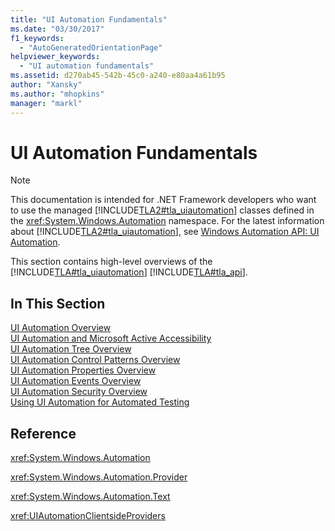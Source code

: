```yaml
---
title: "UI Automation Fundamentals"
ms.date: "03/30/2017"
f1_keywords: 
  - "AutoGeneratedOrientationPage"
helpviewer_keywords: 
  - "UI automation fundamentals"
ms.assetid: d270ab45-542b-45c0-a240-e80aa4a61b95
author: "Xansky"
ms.author: "mhopkins"
manager: "markl"
---
```

# UI Automation Fundamentals
> [!NOTE]
>  This documentation is intended for .NET Framework developers who want to use the managed [!INCLUDE[TLA2#tla_uiautomation](../../../includes/tla2sharptla-uiautomation-md.md)] classes defined in the <xref:System.Windows.Automation> namespace. For the latest information about [!INCLUDE[TLA2#tla_uiautomation](../../../includes/tla2sharptla-uiautomation-md.md)], see [Windows Automation API: UI Automation](http://go.microsoft.com/fwlink/?LinkID=156746).  
  
 This section contains high-level overviews of the [!INCLUDE[TLA#tla_uiautomation](../../../includes/tlasharptla-uiautomation-md.md)] [!INCLUDE[TLA#tla_api](../../../includes/tlasharptla-api-md.md)].  
  
## In This Section  
 [UI Automation Overview](../../../docs/framework/ui-automation/ui-automation-overview.md)  
 [UI Automation and Microsoft Active Accessibility](../../../docs/framework/ui-automation/ui-automation-and-microsoft-active-accessibility.md)  
 [UI Automation Tree Overview](../../../docs/framework/ui-automation/ui-automation-tree-overview.md)  
 [UI Automation Control Patterns Overview](../../../docs/framework/ui-automation/ui-automation-control-patterns-overview.md)  
 [UI Automation Properties Overview](../../../docs/framework/ui-automation/ui-automation-properties-overview.md)  
 [UI Automation Events Overview](../../../docs/framework/ui-automation/ui-automation-events-overview.md)  
 [UI Automation Security Overview](../../../docs/framework/ui-automation/ui-automation-security-overview.md)  
 [Using UI Automation for Automated Testing](../../../docs/framework/ui-automation/using-ui-automation-for-automated-testing.md)  
  
## Reference  
 <xref:System.Windows.Automation>  
  
 <xref:System.Windows.Automation.Provider>  
  
 <xref:System.Windows.Automation.Text>  
  
 <xref:UIAutomationClientsideProviders>
